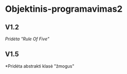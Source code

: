 # Objektinis-programavimas2
## V1.2
*Pridėta "Rule Of Five"*

## V1.5
*Pridėta abstrakti klasė "žmogus"
